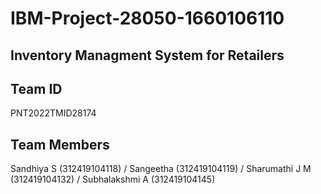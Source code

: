 # IBM-Project-28050-1660106110
## Inventory Managment System for Retailers
## Team ID 
PNT2022TMID28174
## Team Members 
Sandhiya S (312419104118) / 
Sangeetha (312419104119) / 
Sharumathi J M (312419104132) / 
Subhalakshmi A (312419104145)
